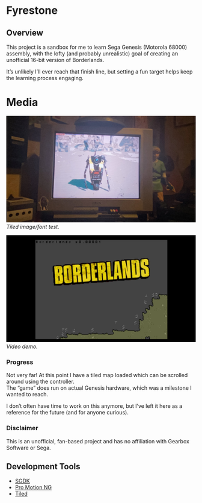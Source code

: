 # Fyrestone

## Overview

This project is a sandbox for me to learn Sega Genesis (Motorola 68000) assembly, with the lofty (and probably unrealistic) goal of creating an unofficial 16-bit version of Borderlands.  

It’s unlikely I’ll ever reach that finish line, but setting a fun target helps keep the learning process engaging.

# Media

![Screenshot](media/image_test_01.jpg)  
*Tiled image/font test.*

[![Video Demo](media/video_thumb_01.png)](https://youtu.be/i97eIsja4AQ)
*Video demo.*

### Progress

Not very far! At this point I have a tiled map loaded which can be scrolled around using the controller.  
The “game” does run on actual Genesis hardware, which was a milestone I wanted to reach.  

I don’t often have time to work on this anymore, but I’ve left it here as a reference for the future (and for anyone curious).

### Disclaimer

This is an unofficial, fan-based project and has no affiliation with Gearbox Software or Sega.

## Development Tools

- [SGDK](https://github.com/Stephane-D/SGDK)  
- [Pro Motion NG](https://www.cosmigo.com/)  
- [Tiled](https://www.mapeditor.org/)  
